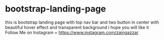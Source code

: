 # bootstrap-landing-page
this is bootstrap landing page with top nav bar and two button in center with beautiful hover effect and transparent background i hope you will like it                        Follow Me on Instagram = https://www.instagram.com/zaingazzar
